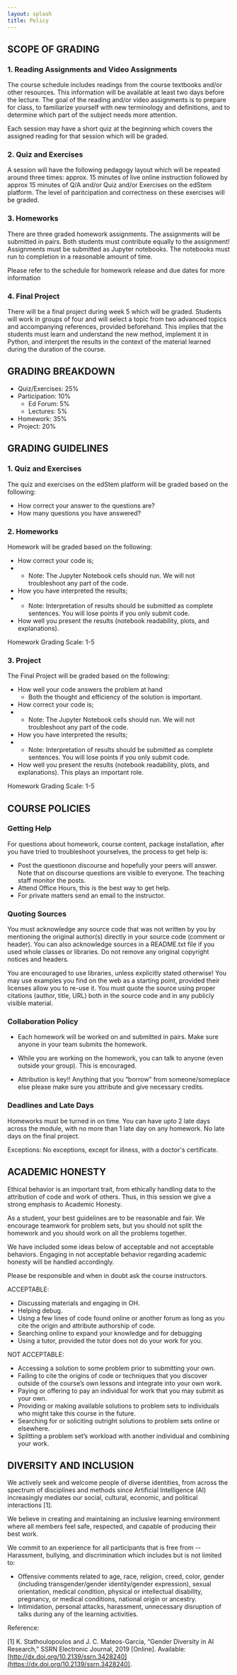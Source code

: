```yaml
---
layout: splash
title: Policy
--- 
```




## SCOPE OF GRADING

### 1. Reading Assignments and Video Assignments 

The course schedule includes readings from the course textbooks and/or other resources. This information will be available at least two days before the lecture. The goal of the reading and/or video assignments is to prepare for class, to familiarize yourself with new terminology and definitions, and to determine which part of the subject needs more attention. 

Each session may have a short quiz at the beginning which covers the assigned reading for that session which will be graded.



### 2. Quiz and Exercises

A session will have the following pedagogy layout which will be repeated around three times: approx. 15 minutes of live online instruction followed by approx 15 minutes of Q/A and/or Quiz and/or Exercises on the edStem platform. The level of paritcipation and correctness on these exercises will be graded.



### 3. Homeworks

There are three graded homework assignments. The assignments will be submitted in pairs. Both students must contribute equally to the assignment! Assignments must be submitted as Jupyter notebooks. The notebooks must run to completion in a reasonable amount of time.

Please refer to the schedule for homework release and due dates for more information



### 4. Final Project 

There will be a final project during week 5 which will be graded. Students will work in groups of four and will select a topic from two advanced topics and accompanying references, provided beforehand. This implies that the students must learn and understand the new method, implement it in Python, and interpret the results in the context of the material learned during the duration of the course.



## GRADING BREAKDOWN 

- Quiz/Exercises: 25%
- Participation: 10%
  - Ed Forum: 5%
  - Lectures: 5%
- Homework: 35%
- Project: 20% 



## GRADING GUIDELINES



### 1. Quiz and Exercises

The quiz and exercises on the edStem platform will be graded based on the following:

- How correct your answer to the questions are?
- How many questions you have answered?



### 2. Homeworks

Homework will be graded based on the following:

- How correct your code is;
- - Note: The Jupyter Notebook cells should run. We will not troubleshoot any part of the code.
- How you have interpreted the results;
- - Note: Interpretation of results should be submitted as complete sentences. You will lose points if you only submit code.
- How well you present the results (notebook readability, plots, and explanations).

Homework Grading Scale: 1-5



### 3. Project

The Final Project will be graded based on the following:

- How well your code answers the problem at hand
  - Both the thought and efficiency of the solution is important.
- How correct your code is;
- - Note: The Jupyter Notebook cells should run. We will not troubleshoot any part of the code.
- How you have interpreted the results;
- - Note: Interpretation of results should be submitted as complete sentences. You will lose points if you only submit code.
- How well you present the results (notebook readability, plots, and explanations). This plays an important role.

Homework Grading Scale: 1-5 



## COURSE POLICIES

### Getting Help

For questions about homework, course content, package installation, after you have tried to troubleshoot yourselves, the process to get help is:

- Post the questionon discourse and hopefully your peers will answer. Note that on discourse questions are visible to everyone. The teaching staff monitor the posts.
- Attend Office Hours, this is the best way to get help.
- For private matters send an email to the instructor.

 

### Quoting Sources

You must acknowledge any source code that was not written by you by mentioning the original author(s) directly in your source code (comment or header). You can also acknowledge sources in a README.txt file if you used whole classes or libraries. Do not remove any original copyright notices and headers. 

You are encouraged to use libraries, unless explicitly stated otherwise! You may use examples you find on the web as a starting point, provided their licenses allow you to re-use it. You must quote the source using  proper citations (author, title, URL) both in the source code and in any publicly visible material. 



### Collaboration Policy

- Each homework will be worked on and submitted in pairs. Make sure anyone in your team submits the homework.

- While you are working on the homework, you can talk to anyone (even outside your group). This is encouraged. 

- Attribution is key!! Anything that you “borrow” from someone/someplace else please make sure you attribute and give necessary credits.



### Deadlines and Late Days

Homeworks must be turned in on time. You can have upto 2 late days across the module, with no more than 1 late day on any homework. No late days on the final project.

Exceptions: No exceptions, except for illness, with a doctor's certificate.



## ACADEMIC HONESTY

Ethical behavior is an important trait, from ethically handling data to the attribution of code and work of others. Thus, in this session we give a strong emphasis to Academic Honesty.

As a student, your best guidelines are to be reasonable and fair. We encourage teamwork for problem sets, but you should not split the homework and you should work on all the problems together. 

We have included some ideas below of acceptable and not acceptable behaviors. Engaging in not acceptable behavior regarding academic honesty will be handled accordingly.

Please be responsible and when in doubt ask the course instructors.

ACCEPTABLE:

- Discussing materials and engaging in OH.
- Helping debug.
- Using a few lines of code found online or another forum as long as you cite the origin and attribute authorship of code.
- Searching online to expand your knowledge and for debugging
- Using a tutor, provided the tutor does not do your work for you.

NOT ACCEPTABLE:

- Accessing a solution to some problem prior to submitting your own.
- Failing to cite the origins of code or techniques that you discover outside of the course’s own lessons and integrate into your own work.
- Paying or offering to pay an individual for work that you may submit as your own.
- Providing or making available solutions to problem sets to individuals who might take this course in the future.
- Searching for or soliciting outright solutions to problem sets online or elsewhere.
- Splitting a problem set’s workload with another individual and combining your work.



## DIVERSITY AND INCLUSION

We actively seek and welcome people of diverse identities, from across the spectrum of disciplines and methods since Artificial Intelligence (AI) increasingly mediates our social, cultural, economic, and political interactions [1]. 

We believe in creating and maintaining an inclusive learning environment where all members feel safe, respected, and capable of producing their best work. 

We commit to an experience for all participants that is free from -- Harassment, bullying, and discrimination which includes but is not limited to:

- Offensive comments related to age, race, religion, creed, color, gender (including transgender/gender identity/gender expression), sexual orientation, medical condition, physical or intellectual disability, pregnancy, or medical conditions, national origin or ancestry.
- Intimidation, personal attacks, harassment, unnecessary disruption of talks during any of the learning activities.

Reference: 

[1] K. Stathoulopoulos and J. C. Mateos-Garcia, “Gender Diversity in AI Research,” SSRN Electronic Journal, 2019 [Online]. Available: [http://dx.doi.org/10.2139/ssrn.3428240](https://dx.doi.org/10.2139/ssrn.3428240).




